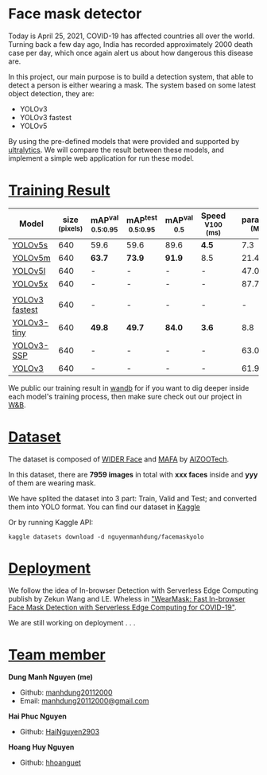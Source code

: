 # Face mask detector

Today is April 25, 2021, COVID-19 has affected countries all over the world. Turning back a few day ago, India has recorded approximately 2000 death case per day, which once again alert us about how dangerous this disease are.

In this project, our main purpose is to build a detection system, that able to detect a person is either wearing a mask. The system based on some latest object detection, they are:
- YOLOv3
- YOLOv3 fastest
- YOLOv5

By using the pre-defined models that were provided and supported by [ultralytics](https://github.com/ultralytics/). We will compare the result between these models, and implement a simple web application for run these model.

# [Training Result](#result)
[assets_5]: https://github.com/ultralytics/yolov5/releases
[assets_3]: https://github.com/ultralytics/yolov3/releases

Model |size<br><sup>(pixels) |mAP<sup>val<br>0.5:0.95 |mAP<sup>test<br>0.5:0.95 |mAP<sup>val<br>0.5 |Speed<br><sup>V100 (ms) | |params<br><sup>(M) 
---   |---                   |---                     |---                      |---                |---                     |---|---              
[YOLOv5s][assets_5]    |640  |59.6     |  59.6   |89.6     |**4.5**| |7.3   
[YOLOv5m][assets_5]    |640  |**63.7** |**73.9** |**91.9** |8.5    | |21.4  
[YOLOv5l][assets_5]    |640  | -       | -       | -       | -     | |47.0  
[YOLOv5x][assets_5]    |640  | -       | -       | -       | -     | |87.7  
| | | | | | || |
[YOLOv3 fastest][assets_3]   |640  | -       | -       | -       | -       | | - 
[YOLOv3-tiny][assets_3]      |640  |**49.8** |**49.7** |**84.0** | **3.6** | |8.8  
[YOLOv3-SSP][assets_3]       |640  | -       | -       | -       | -       | |63.0
[YOLOv3][assets_3]           |640  | -       | -       | -       | -       | |61.9

We public our training result in [wandb](https://wandb.ai/) for if you want to dig deeper inside each model's training process, then make sure check out our project in [W&B](https://wandb.ai/nmd2000/Face_Mask).
# [Dataset](#dataset)
The dataset is composed of [WIDER Face](http://shuoyang1213.me/WIDERFACE/) and [MAFA](www.escience.cn/people/geshiming/mafa.html) by [AIZOOTech](https://github.com/AIZOOTech/FaceMaskDetection). 

In this dataset, there are **7959 images** in total with **xxx faces** inside and **yyy** of them are wearing mask.

We have splited the dataset into 3 part: Train, Valid and Test; and converted them into YOLO format. You can find our dataset in [Kaggle](https://www.kaggle.com/nguyenmanhdung/facemaskyolo)

Or by running Kaggle API:
```
kaggle datasets download -d nguyenmanhdung/facemaskyolo
```

# [Deployment](#deploy)
We follow the idea of In-browser Detection with Serverless Edge Computing publish by Zekun Wang and LE. Wheless in ["WearMask: Fast In-browser Face Mask Detection with Serverless Edge Computing for COVID-19"](https://arxiv.org/abs/2101.00784).

We are still working on deployment . . .

# [Team member](#team)
**Dung Manh Nguyen (me)**
- Github: [manhdung20112000](https://github.com/manhdung20112000)
- Email: [manhdung20112000@gmail.com](manhdung20112000@gmail.com)

**Hai Phuc Nguyen**
- Github: [HaiNguyen2903](https://github.com/HaiNguyen2903)

**Hoang Huy Nguyen**
- Github: [hhoanguet](https://github.com/hhoanguet)

